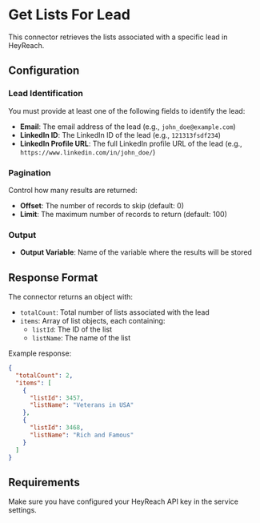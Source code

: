 # Get Lists For Lead

This connector retrieves the lists associated with a specific lead in HeyReach.

## Configuration

### Lead Identification
You must provide at least one of the following fields to identify the lead:

- **Email**: The email address of the lead (e.g., `john_doe@example.com`)
- **LinkedIn ID**: The LinkedIn ID of the lead (e.g., `121313fsdf234`)
- **LinkedIn Profile URL**: The full LinkedIn profile URL of the lead (e.g., `https://www.linkedin.com/in/john_doe/`)

### Pagination
Control how many results are returned:

- **Offset**: The number of records to skip (default: 0)
- **Limit**: The maximum number of records to return (default: 100)

### Output
- **Output Variable**: Name of the variable where the results will be stored

## Response Format

The connector returns an object with:
- `totalCount`: Total number of lists associated with the lead
- `items`: Array of list objects, each containing:
  - `listId`: The ID of the list
  - `listName`: The name of the list

Example response:
```json
{
  "totalCount": 2,
  "items": [
    {
      "listId": 3457,
      "listName": "Veterans in USA"
    },
    {
      "listId": 3468,
      "listName": "Rich and Famous"
    }
  ]
}
```

## Requirements

Make sure you have configured your HeyReach API key in the service settings.